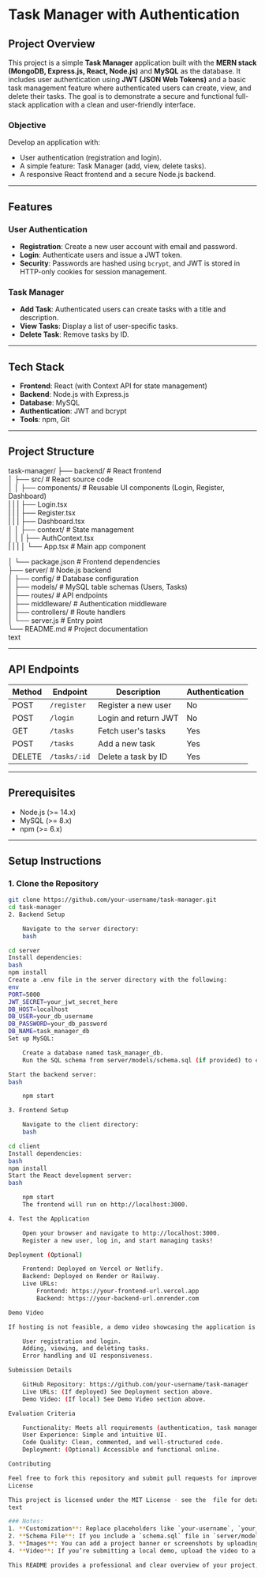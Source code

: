 # Task Manager with Authentication


## Project Overview

This project is a simple **Task Manager** application built with the **MERN stack (MongoDB, Express.js, React, Node.js)** and **MySQL** as the database. It includes user authentication using **JWT (JSON Web Tokens)** and a basic task management feature where authenticated users can create, view, and delete their tasks. The goal is to demonstrate a secure and functional full-stack application with a clean and user-friendly interface.

### Objective
Develop an application with:
- User authentication (registration and login).
- A simple feature: Task Manager (add, view, delete tasks).
- A responsive React frontend and a secure Node.js backend.

---

## Features

### User Authentication
- **Registration**: Create a new user account with email and password.
- **Login**: Authenticate users and issue a JWT token.
- **Security**: Passwords are hashed using `bcrypt`, and JWT is stored in HTTP-only cookies for session management.

### Task Manager
- **Add Task**: Authenticated users can create tasks with a title and description.
- **View Tasks**: Display a list of user-specific tasks.
- **Delete Task**: Remove tasks by ID.

---

## Tech Stack
- **Frontend**: React (with Context API for state management)
- **Backend**: Node.js with Express.js
- **Database**: MySQL
- **Authentication**: JWT and bcrypt
- **Tools**: npm, Git

---

## Project Structure

task-manager/
├── backend/               # React frontend <br />
│   ├── src/              # React source code <br />
│   │   ├── components/   # Reusable UI components (Login, Register, Dashboard)<br />
|   |   |    ├── Login.tsx   <br />
|   |   |    ├── Register.tsx<br />
|   |   |    ├── Dashboard.tsx<br />
│   │   ├── context/      # State management<br /> 
│   │   |    ├── AuthContext.tsx<br />
|   |   |
│       └── App.tsx      # Main app component<br />

│   └── package.json      # Frontend dependencies<br />
├── server/               # Node.js backend<br />
│   ├── config/           # Database configuration<br />
│   ├── models/           # MySQL table schemas (Users, Tasks)<br />
│   ├── routes/           # API endpoints<br />
│   ├── middleware/       # Authentication middleware<br />
│   ├── controllers/      # Route handlers<br />
│   └── server.js         # Entry point<br />
└── README.md             # Project documentation<br />
text

---

## API Endpoints
| Method | Endpoint          | Description                   | Authentication |
|--------|-------------------|-------------------------------|----------------|
| POST   | `/register`       | Register a new user           | No             |
| POST   | `/login`          | Login and return JWT          | No             |
| GET    | `/tasks`          | Fetch user's tasks            | Yes            |
| POST   | `/tasks`          | Add a new task                | Yes            |
| DELETE | `/tasks/:id`      | Delete a task by ID           | Yes            |

---

## Prerequisites
- Node.js (>= 14.x)
- MySQL (>= 8.x)
- npm (>= 6.x)

---

## Setup Instructions

### 1. Clone the Repository
```bash
git clone https://github.com/your-username/task-manager.git
cd task-manager
2. Backend Setup

    Navigate to the server directory:
    bash

cd server
Install dependencies:
bash
npm install
Create a .env file in the server directory with the following:
env
PORT=5000
JWT_SECRET=your_jwt_secret_here
DB_HOST=localhost
DB_USER=your_db_username
DB_PASSWORD=your_db_password
DB_NAME=task_manager_db
Set up MySQL:

    Create a database named task_manager_db.
    Run the SQL schema from server/models/schema.sql (if provided) to create users and tasks tables.

Start the backend server:
bash

    npm start

3. Frontend Setup

    Navigate to the client directory:
    bash

cd client
Install dependencies:
bash
npm install
Start the React development server:
bash

    npm start
    The frontend will run on http://localhost:3000.

4. Test the Application

    Open your browser and navigate to http://localhost:3000.
    Register a new user, log in, and start managing tasks!

Deployment (Optional)

    Frontend: Deployed on Vercel or Netlify.
    Backend: Deployed on Render or Railway.
    Live URLs:
        Frontend: https://your-frontend-url.vercel.app
        Backend: https://your-backend-url.onrender.com

Demo Video

If hosting is not feasible, a demo video showcasing the application is available here. It demonstrates:

    User registration and login.
    Adding, viewing, and deleting tasks.
    Error handling and UI responsiveness.

Submission Details

    GitHub Repository: https://github.com/your-username/task-manager
    Live URLs: (If deployed) See Deployment section above.
    Demo Video: (If local) See Demo Video section above.

Evaluation Criteria

    Functionality: Meets all requirements (authentication, task management).
    User Experience: Simple and intuitive UI.
    Code Quality: Clean, commented, and well-structured code.
    Deployment: (Optional) Accessible and functional online.

Contributing

Feel free to fork this repository and submit pull requests for improvements!
License

This project is licensed under the MIT License - see the  file for details.
text

### Notes:
1. **Customization**: Replace placeholders like `your-username`, `your_jwt_secret_here`, and URLs with your actual details.
2. **Schema File**: If you include a `schema.sql` file in `server/models/`, mention it explicitly in the setup instructions.
3. **Images**: You can add a project banner or screenshots by uploading them to the repo and linking them in the README (e.g., `./screenshots/demo.png`).
4. **Video**: If you’re submitting a local demo, upload the video to a platform like YouTube or Google Drive and link it.

This README provides a professional and clear overview of your project, adhering to the a
